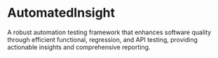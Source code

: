 # AutomatedInsight
A robust automation testing framework that enhances software quality through efficient functional, regression, and API testing, providing actionable insights and comprehensive reporting.
